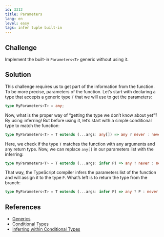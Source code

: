 ```yaml
---
id: 3312
title: Parameters
lang: en
level: easy
tags: infer tuple built-in
---
```


## Challenge

Implement the built-in `Parameters<T>` generic without using it.

## Solution

This challenge requires us to get part of the information from the function. To
be more precise, parameters of the function. Let’s start with declaring a type
that accepts a generic type `T` that we will use to get the parameters:

```typescript
type MyParameters<T> = any;
```

Now, what is the proper way of “getting the type we don’t know about yet”? By
using inferring! But before using it, let’s start with a simple conditional type
to match the function:

```typescript
type MyParameters<T> = T extends (...args: any[]) => any ? never : never;
```

Here, we check if the type `T` matches the function with any arguments and any
return type. Now, we can replace `any[]` in our parameters list with the
inferring:

```typescript
type MyParameters<T> = T extends (...args: infer P) => any ? never : never;
```

That way, the TypeScript compiler infers the parameters list of the function and
will assign it to the type `P`. What’s left is to return the type from the
branch:

```typescript
type MyParameters<T> = T extends (...args: infer P) => any ? P : never;
```

## References

- [Generics](https://www.typescriptlang.org/docs/handbook/2/generics.html)
- [Conditional Types](https://www.typescriptlang.org/docs/handbook/2/conditional-types.html)
- [Inferring within Conditional Types](https://www.typescriptlang.org/docs/handbook/2/conditional-types.html#inferring-within-conditional-types)
